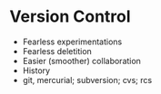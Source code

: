 # Version Control


* Fearless experimentations
* Fearless deletition
* Easier (smoother) collaboration
* History
* git, mercurial; subversion; cvs; rcs



